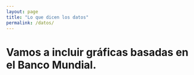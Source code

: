 ```yaml
---
layout: page
title: "Lo que dicen los datos"
permalink: /datos/
---
```


# Vamos a incluir gráficas basadas en el Banco Mundial.
